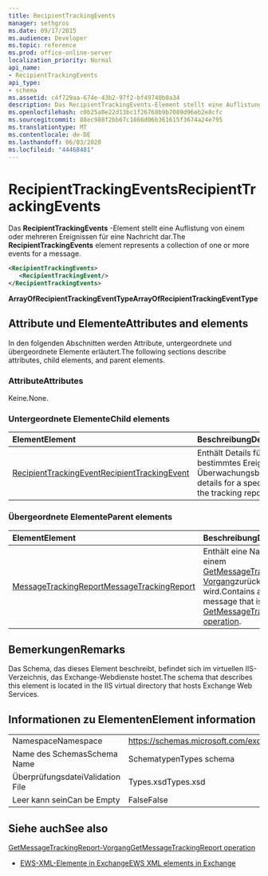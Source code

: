 ```yaml
---
title: RecipientTrackingEvents
manager: sethgros
ms.date: 09/17/2015
ms.audience: Developer
ms.topic: reference
ms.prod: office-online-server
localization_priority: Normal
api_name:
- RecipientTrackingEvents
api_type:
- schema
ms.assetid: c4f729aa-674e-43b2-97f2-bf49740b0a34
description: Das RecipientTrackingEvents-Element stellt eine Auflistung von einem oder mehreren Ereignissen für eine Nachricht dar.
ms.openlocfilehash: c0b25a0e22d13bc1f26768b9b7089d96eb2e8cfc
ms.sourcegitcommit: 88ec988f2bb67c1866d06b361615f3674a24e795
ms.translationtype: MT
ms.contentlocale: de-DE
ms.lasthandoff: 06/03/2020
ms.locfileid: "44468481"
---
```

# <a name="recipienttrackingevents"></a><span data-ttu-id="1d002-103">RecipientTrackingEvents</span><span class="sxs-lookup"><span data-stu-id="1d002-103">RecipientTrackingEvents</span></span>

<span data-ttu-id="1d002-104">Das **RecipientTrackingEvents** -Element stellt eine Auflistung von einem oder mehreren Ereignissen für eine Nachricht dar.</span><span class="sxs-lookup"><span data-stu-id="1d002-104">The **RecipientTrackingEvents** element represents a collection of one or more events for a message.</span></span> 
  
```XML
<RecipientTrackingEvents>
   <RecipientTrackingEvent/>
</RecipientTrackingEvents>
```

 <span data-ttu-id="1d002-105">**ArrayOfRecipientTrackingEventType**</span><span class="sxs-lookup"><span data-stu-id="1d002-105">**ArrayOfRecipientTrackingEventType**</span></span>
## <a name="attributes-and-elements"></a><span data-ttu-id="1d002-106">Attribute und Elemente</span><span class="sxs-lookup"><span data-stu-id="1d002-106">Attributes and elements</span></span>

<span data-ttu-id="1d002-107">In den folgenden Abschnitten werden Attribute, untergeordnete und übergeordnete Elemente erläutert.</span><span class="sxs-lookup"><span data-stu-id="1d002-107">The following sections describe attributes, child elements, and parent elements.</span></span>
  
### <a name="attributes"></a><span data-ttu-id="1d002-108">Attribute</span><span class="sxs-lookup"><span data-stu-id="1d002-108">Attributes</span></span>

<span data-ttu-id="1d002-109">Keine.</span><span class="sxs-lookup"><span data-stu-id="1d002-109">None.</span></span>
  
### <a name="child-elements"></a><span data-ttu-id="1d002-110">Untergeordnete Elemente</span><span class="sxs-lookup"><span data-stu-id="1d002-110">Child elements</span></span>

|<span data-ttu-id="1d002-111">**Element**</span><span class="sxs-lookup"><span data-stu-id="1d002-111">**Element**</span></span>|<span data-ttu-id="1d002-112">**Beschreibung**</span><span class="sxs-lookup"><span data-stu-id="1d002-112">**Description**</span></span>|
|:-----|:-----|
|[<span data-ttu-id="1d002-113">RecipientTrackingEvent</span><span class="sxs-lookup"><span data-stu-id="1d002-113">RecipientTrackingEvent</span></span>](recipienttrackingevent.md) <br/> |<span data-ttu-id="1d002-114">Enthält Details für ein bestimmtes Ereignis im Überwachungsbericht.</span><span class="sxs-lookup"><span data-stu-id="1d002-114">Contains details for a specific event in the tracking report.</span></span>  <br/> |
   
### <a name="parent-elements"></a><span data-ttu-id="1d002-115">Übergeordnete Elemente</span><span class="sxs-lookup"><span data-stu-id="1d002-115">Parent elements</span></span>

|<span data-ttu-id="1d002-116">**Element**</span><span class="sxs-lookup"><span data-stu-id="1d002-116">**Element**</span></span>|<span data-ttu-id="1d002-117">**Beschreibung**</span><span class="sxs-lookup"><span data-stu-id="1d002-117">**Description**</span></span>|
|:-----|:-----|
|[<span data-ttu-id="1d002-118">MessageTrackingReport</span><span class="sxs-lookup"><span data-stu-id="1d002-118">MessageTrackingReport</span></span>](messagetrackingreport.md) <br/> |<span data-ttu-id="1d002-119">Enthält eine Nachricht, die in einem [GetMessageTrackingReport-Vorgang](getmessagetrackingreport-operation.md)zurückgegeben wird.</span><span class="sxs-lookup"><span data-stu-id="1d002-119">Contains a single message that is returned in a [GetMessageTrackingReport operation](getmessagetrackingreport-operation.md).</span></span>  <br/> |
   
## <a name="remarks"></a><span data-ttu-id="1d002-120">Bemerkungen</span><span class="sxs-lookup"><span data-stu-id="1d002-120">Remarks</span></span>

<span data-ttu-id="1d002-121">Das Schema, das dieses Element beschreibt, befindet sich im virtuellen IIS-Verzeichnis, das Exchange-Webdienste hostet.</span><span class="sxs-lookup"><span data-stu-id="1d002-121">The schema that describes this element is located in the IIS virtual directory that hosts Exchange Web Services.</span></span>
  
## <a name="element-information"></a><span data-ttu-id="1d002-122">Informationen zu Elementen</span><span class="sxs-lookup"><span data-stu-id="1d002-122">Element information</span></span>

|||
|:-----|:-----|
|<span data-ttu-id="1d002-123">Namespace</span><span class="sxs-lookup"><span data-stu-id="1d002-123">Namespace</span></span>  <br/> |https://schemas.microsoft.com/exchange/services/2006/types  <br/> |
|<span data-ttu-id="1d002-124">Name des Schemas</span><span class="sxs-lookup"><span data-stu-id="1d002-124">Schema Name</span></span>  <br/> |<span data-ttu-id="1d002-125">Schematypen</span><span class="sxs-lookup"><span data-stu-id="1d002-125">Types schema</span></span>  <br/> |
|<span data-ttu-id="1d002-126">Überprüfungsdatei</span><span class="sxs-lookup"><span data-stu-id="1d002-126">Validation File</span></span>  <br/> |<span data-ttu-id="1d002-127">Types.xsd</span><span class="sxs-lookup"><span data-stu-id="1d002-127">Types.xsd</span></span>  <br/> |
|<span data-ttu-id="1d002-128">Leer kann sein</span><span class="sxs-lookup"><span data-stu-id="1d002-128">Can be Empty</span></span>  <br/> |<span data-ttu-id="1d002-129">False</span><span class="sxs-lookup"><span data-stu-id="1d002-129">False</span></span>  <br/> |
   
## <a name="see-also"></a><span data-ttu-id="1d002-130">Siehe auch</span><span class="sxs-lookup"><span data-stu-id="1d002-130">See also</span></span>



[<span data-ttu-id="1d002-131">GetMessageTrackingReport-Vorgang</span><span class="sxs-lookup"><span data-stu-id="1d002-131">GetMessageTrackingReport operation</span></span>](getmessagetrackingreport-operation.md)


- [<span data-ttu-id="1d002-132">EWS-XML-Elemente in Exchange</span><span class="sxs-lookup"><span data-stu-id="1d002-132">EWS XML elements in Exchange</span></span>](ews-xml-elements-in-exchange.md)

